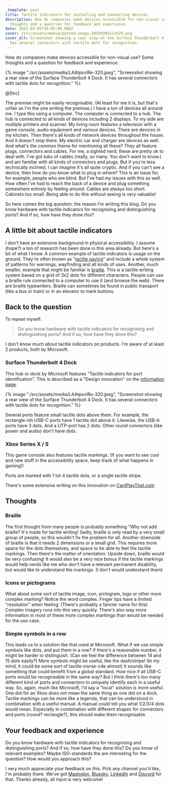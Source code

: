 ```yaml
---
_template: post
title: Tactile indicators for installing and connecting devices
description: How do companies make devices accessible for non-visual use? Some
  thoughts and a question for feedback and experience.
date: 2025-03-05T16:05:00.000Z
cover: /src/assets/media/pasted-image-20250305111629.png
cover_alt: Screenshot showing a rear view of the Surface Thunderbolt 4 Dock. It
  has several connectors with tactile dots for recognition.
---
```

How do companies make devices accessible for non-visual use? Some thoughts and a question for feedback and experience.

{% image "./src/assets/media/LAAtpxvlRe-320.jpeg", "Screenshot showing a rear view of the Surface Thunderbolt 4 Dock. It has several connectors with tactile dots for recognition." %}

@[toc]

The premise might be easily recognisable. (At least for me it is, but that's unfair as I'm the one writing the premise.)
I have a ton of devices all around me. I type this using a computer. The computer is connected to a hub. The hub is connected to all kinds of devices including 2 displays. To my side are multiple printers and scanner. My living room features a television with a game console, audio equipment and various devices. There are devices in my kitchen. Then there's all kinds of network devices throughout the house. And it doesn't stop there. My electric car and charger are devices as well. And what's the common theme for mentioning all these? They all feature plugs, connectors and cables.
For me, a sighted nerd, these are pretty ok to deal with. I've got tubs of cables (really, so many. You don't want to know.) and am familiar with all kinds of connectors and plugs. But if you're less technically inclined, I can imagine it's all quite cryptic. And if you can't see a device, then how do you know what to plug in where? This is an issue for, for example, people who are blind. But I've had my issues with this as well. How often I've had to reach the back of a device and plug something somewhere entirely by feeling around. Cables are always too short. Cabinets too small. Being able to do this without seeing is very valuable!

So here comes the big question; the reason I'm writing this blog. Do you know hardware with tactile indicators for recognising and distinguishing ports? And if so, how have they done this?

## A little bit about tactile indicators
 I don't have an extensive background in physical accessibility. I assume (hope?) a ton of research has been done in this area already. But here's a bit of what I know.
 A common example of tactile indicators is usage on the ground. They're often known as "[tactile paving](https://en.wikipedia.org/wiki/Tactile_paving)" and include a whole system of patterns for warnings, wayfinding and all kinds of uses.
 Another, much smaller, example that might be familiar is [braille](https://en.wikipedia.org/wiki/Braille). This is a tactile writing system based on a grid of 3x2 dots for different characters. People can use a braille rule connected to a computer to use it (and browse the web). There are braille typewriters. Braille can sometimes be found in public transport (like a bus or train) or in an elevator to mark buttons.

## Back to the question
To repeat myself:
> Do you know hardware with tactile indicators for recognising and distinguishing ports? And if so, how have they done this?

I don't know much about tactile indicators on products. I'm aware of at least 2 products, both by Microsoft. 

### Surface Thunderbolt 4 Dock
This hub or dock by Microsoft features "Tactile indicators for port identification". This is described as a "Design innovation" on the [information page](https://learn.microsoft.com/en-us/surface/surface-thunderbolt4-dock#references).

{% image "./src/assets/media/LAAtpxvlRe-320.jpeg", "Screenshot showing a rear view of the Surface Thunderbolt 4 Dock. It has several connectors with tactile dots for recognition." %}

Several ports feature small tactile dots above them. For example, the rectangle-ish USB-C ports have 1 tactile dot above it. Likewise, the USB-A ports have 3 dots. And a UTP-port has 2 dots. Other round connectors (like power and audio) don't have dots. 

### Xbox Series X / S
This game console also features tactile markings. (If you want to see cool and new stuff in the accessibility space, keep track of what happens in gaming!)

Ports are marked with 1 tot 4 tactile dots, or a single tactile stripe.

There's some extensive writing on this innovation on [CanIPlayThat.com](https://caniplaythat.com/2020/10/13/xbox-series-x-tactile-indicators-are-available-under-ports/)

## Thoughts
### Braille
The first thought from many people is probably something "Why not add braille? It's made for tactile writing! Sadly, braille is only read by a very small group of people, so this wouldn't fix the problem for all. Another downside of braille is that it needs 2 dimensions or a small grid. This requires more space for the dots themselves, and space to be able to feel the tactile markings. Then there's the matter of orientation. Upside down, braille would be very confusing! It would also be a very nice bonus if the tactile markings would help nerds like me who don't have a relevant permanent disability, but would like to understand the markings. (I don't would understand them)

### Icons or pictograms
What about some sort of tactile image, icon, pictogram, logo or other more complex marking? Notice the word complex. Finger tips have a limited "resolution" when feeling. (There's probably a fancier name for this) Complex imagery runs into this very quickly. There's also way more information in most of these more complex markings than would be needed for the use case.

### Simple symbols in a row
This leads us to a solution like that used at Microsoft. What if we use simple symbols like dots, and put them in a row? If there's a reasonable number, it might be harder to distinguish. (Can we feel the difference between 14 and 15 dots easily?) More symbols might be useful, like the dash/stripe! (In my mind, it could be some sort of tactile morse-cde almost)
It sounds like something that could benefit from a global standard. How nice if all USB-C ports would be recognisable in the same way? But I think there's too many different kind of ports and connectors to uniquely identify each in a useful way. So, again, much like Microsoft, I'd say a "local" solution is more useful. One dot for an Xbox does not mean the same thing as one dot on a dock. 
Tactile markings can be more like a legenda, that can be understood in combination with a useful manual. A manual could tell you what 1/2/3/4 dots would mean. Especially in combination with different shapes for connectors and ports (round? rectangle?), this should make them recognisable.

## Your feedback and experience
Do you know hardware with tactile indicators for recognising and distinguishing ports? And if so, how have they done this?
Do you know of relevant examples? Maybe ISO-standards the are interesting for the question? How would you approach this?

I very much appreciate your feedback on this. Pick any channel you'd like, I'm probably there. We've got [Mastodon](https://mastodon.social/@erikKroes), [Bluesky](https://bsky.app/profile/erikkroes.bsky.social), [LinkedIn](https://www.linkedin.com/in/erikkroes/) and [Discord](https://discord.gg/FSRZDPDzrQ) for that. Thanks already, all input is very welcome! 
